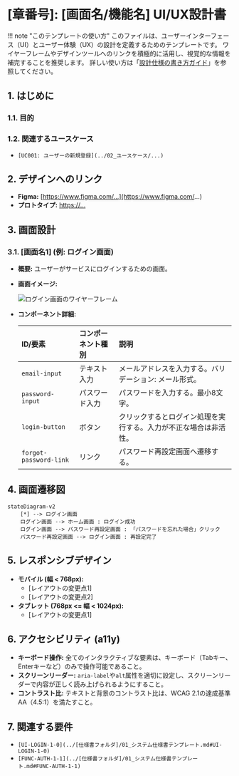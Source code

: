# [章番号]: [画面名/機能名] UI/UX設計書

!!! note "このテンプレートの使い方"
このファイルは、ユーザーインターフェース（UI）とユーザー体験（UX）の設計を定義するためのテンプレートです。
ワイヤーフレームやデザインツールへのリンクを積極的に活用し、視覚的な情報を補完することを推奨します。
詳しい使い方は「[設計仕様の書き方ガイド](ここにガイドへのパスを記述してください)」を参照してください。

## 1. はじめに

### 1.1. 目的

<!-- このドキュメントが設計するUI/UXの目的や、ユーザーがこのUIを通じて達成できるゴールを記述します。 -->

### 1.2. 関連するユースケース

<!-- このUI/UX設計が関連する、ユースケースドキュメントへのリンクを記載します。 -->

- `[UC001: ユーザーの新規登録](../02_ユースケース/...)`

## 2. デザインへのリンク

<!-- Figma, Adobe XD, Sketchなどで作成したデザインカンプやプロトタイプへのリンクを記載します。ドキュメントでは、これらのデザインを補足する情報を記述することに注力します。 -->

- **Figma:** [https://www.figma.com/...](https://www.figma.com/...)
- **プロトタイプ:** [https://...](https://...)

## 3. 画面設計

### 3.1. [画面名1] (例: ログイン画面)

- **概要:** ユーザーがサービスにログインするための画面。
- **画面イメージ:**
  <!-- スクリーンショットやワイヤーフレームの画像をここに貼り付けます。 -->

  ![ログイン画面のワイヤーフレーム](ここに画像へのパスを記述)

- **コンポーネント詳細:**
  <!-- 画面を構成する主要なUIコンポーネントとその振る舞いをテーブルで説明します。 -->
  | ID/要素                | コンポーネント種別 | 説明                                                             |
  | :--------------------- | :----------------- | :--------------------------------------------------------------- |
  | `email-input`          | テキスト入力       | メールアドレスを入力する。バリデーション: メール形式。           |
  | `password-input`       | パスワード入力     | パスワードを入力する。最小8文字。                                |
  | `login-button`         | ボタン             | クリックするとログイン処理を実行する。入力が不正な場合は非活性。 |
  | `forgot-password-link` | リンク             | パスワード再設定画面へ遷移する。                                 |

## 4. 画面遷移図

<!-- ユーザーの操作による画面間の遷移を図で示します。Mermaidの利用を推奨します。 -->

```mermaid
stateDiagram-v2
    [*] --> ログイン画面
    ログイン画面 --> ホーム画面 : ログイン成功
    ログイン画面 --> パスワード再設定画面 : 「パスワードを忘れた場合」クリック
    パスワード再設定画面 --> ログイン画面 : 再設定完了
```

## 5. レスポンシブデザイン

<!-- デスクトップ、タブレット、モバイルなど、異なるデバイス幅でのレイアウトの変更点について記述します。 -->

- **モバイル (幅 < 768px):**
  - [レイアウトの変更点1]
  - [レイアウトの変更点2]
- **タブレット (768px <= 幅 < 1024px):**
  - [レイアウトの変更点1]

## 6. アクセシビリティ (a11y)

<!-- WCAG (Web Content Accessibility Guidelines) などの基準に基づき、アクセシビリティを確保するための実装方針を記述します。 -->

- **キーボード操作:** 全てのインタラクティブな要素は、キーボード（Tabキー、Enterキーなど）のみで操作可能であること。
- **スクリーンリーダー:** `aria-label`や`alt`属性を適切に設定し、スクリーンリーダーで内容が正しく読み上げられるようにすること。
- **コントラスト比:** テキストと背景のコントラスト比は、WCAG 2.1の達成基準AA（4.5:1）を満たすこと。

## 7. 関連する要件

<!-- この設計の根拠となる要件IDへのリンクを記載します。 -->
<!-- 以下のリンクは例です。実際のファイルパスとセクションIDに更新してください。 -->

- `[UI-LOGIN-1-0](../[仕様書フォルダ]/01_システム仕様書テンプレート.md#UI-LOGIN-1-0)`
- `[FUNC-AUTH-1-1](../[仕様書フォルダ]/01_システム仕様書テンプレート.md#FUNC-AUTH-1-1)`
